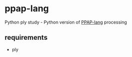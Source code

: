 # ppap-lang
Python ply study - Python version of [PPAP-lang](https://github.com/yhara/ppap-lang) processing

## requirements
* ply
